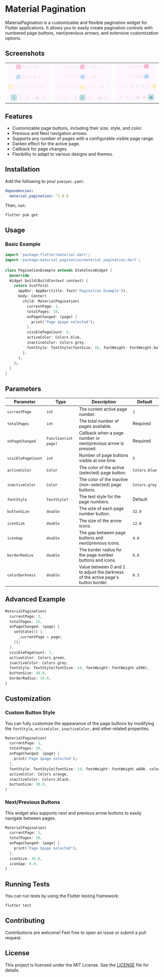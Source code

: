  
# Material Pagination

<!-- [![Pub Version](https://img.shields.io/pub/v/material_pagination.svg)](https://pub.dev/packages/material_pagination)
[![Build Status](https://img.shields.io/github/actions/workflow/status/your_username/material_pagination/main.yml)](https://github.com/your_username/material_pagination/actions) -->


MaterialPagination is a customizable and flexible pagination widget for Flutter applications. It allows you to easily create pagination controls with numbered page buttons, next/previous arrows, and extensive customization options.


## Screenshots

<div align="center"> 
<table>
  <td>
   <img src="screenshots/1.png">
  </td> 
  <td>
   <img src="screenshots/image.png">
  </td>
  <td>
   <img src="screenshots/3.png">
  </td>
  
  
</table>
</div>


## Features

- Customizable page buttons, including their size, style, and color.
- Previous and Next navigation arrows.
- Supports any number of pages with a configurable visible page range.
- Darken effect for the active page.
- Callback for page changes.
- Flexibility to adapt to various designs and themes.

## Installation

Add the following to your `pubspec.yaml`:

```yaml
dependencies:
  material_pagination: ^1.0.0
```

Then, run:

```bash
flutter pub get
```

## Usage

### Basic Example

```dart
import 'package:flutter/material.dart';
import 'package:material_pagination/material_pagination.dart';

class PaginationExample extends StatelessWidget {
  @override
  Widget build(BuildContext context) {
    return Scaffold(
      appBar: AppBar(title: Text('Pagination Example')),
      body: Center(
        child: MaterialPagination(
          currentPage: 1,
          totalPages: 10,
          onPageChanged: (page) {
            print('Page $page selected');
          },
          visiblePageCount: 5,
          activeColor: Colors.blue,
          inactiveColor: Colors.grey,
          fontStyle: TextStyle(fontSize: 16, fontWeight: FontWeight.bold),
        ),
      ),
    );
  }
}
```

## Parameters

| Parameter                   | Type                     | Description                                                                                             | Default         |
| ----------------------------| ------------------------ | ------------------------------------------------------------------------------------------------------- | --------------- |
| `currentPage`                | `int`                    | The current active page number.                                                                         | `1`             |
| `totalPages`                 | `int`                    | The total number of pages available.                                                                    | Required        |
| `onPageChanged`              | `Function(int page)`     | Callback when a page number or next/previous arrow is pressed.                                           | Required        |
| `visiblePageCount`           | `int`                    | Number of page buttons visible at one time.                                                             | `5`             |
| `activeColor`                | `Color`                  | The color of the active (selected) page button.                                                         | `Colors.blue`   |
| `inactiveColor`              | `Color`                  | The color of the inactive (non-selected) page buttons.                                                   | `Colors.grey`   |
| `fontStyle`                  | `TextStyle?`             | The text style for the page numbers.                                                                    | Default         |
| `buttonSize`                 | `double`                 | The size of each page number button.                                                                     | `32.0`          |
| `iconSize`                   | `double`                 | The size of the arrow icons.                                                                             | `12.0`          |
| `iconGap`                    | `double`                 | The gap between page buttons and next/previous icons.                                                    | `4.0`           |
| `borderRadius`               | `double`                 | The border radius for the page number buttons and icons.                                                 | `8.0`           |
| `colorDarkness`              | `double`                 | Value between 0 and 1 to adjust the darkness of the active page's button border.                         | `0.3`           |

## Advanced Example

```dart
MaterialPagination(
  currentPage: 3,
  totalPages: 15,
  onPageChanged: (page) {
    setState(() {
      _currentPage = page;
    });
  },
  visiblePageCount: 7,
  activeColor: Colors.green,
  inactiveColor: Colors.grey,
  fontStyle: TextStyle(fontSize: 14, fontWeight: FontWeight.w500),
  buttonSize: 40.0,
  borderRadius: 10.0,
)
```

## Customization

### Custom Button Style

You can fully customize the appearance of the page buttons by modifying the `fontStyle`, `activeColor`, `inactiveColor`, and other related properties. 

```dart
MaterialPagination(
  currentPage: 1,
  totalPages: 20,
  onPageChanged: (page) {
    print('Page $page selected');
  },
  fontStyle: TextStyle(fontSize: 14, fontWeight: FontWeight.w600, color: Colors.white),
  activeColor: Colors.orange,
  inactiveColor: Colors.black,
  buttonSize: 30.0,
)
```

### Next/Previous Buttons

This widget also supports next and previous arrow buttons to easily navigate between pages.

```dart
MaterialPagination(
  currentPage: 5,
  totalPages: 50,
  onPageChanged: (page) {
    print('Page $page selected');
  },
  iconSize: 16.0,
  iconGap: 8.0,
)
```

## Running Tests

You can run tests by using the Flutter testing framework:

```bash
flutter test
```

## Contributing

Contributions are welcome! Feel free to open an issue or submit a pull request.

## License

This project is licensed under the MIT License. See the [LICENSE](./LICENSE) file for details.
